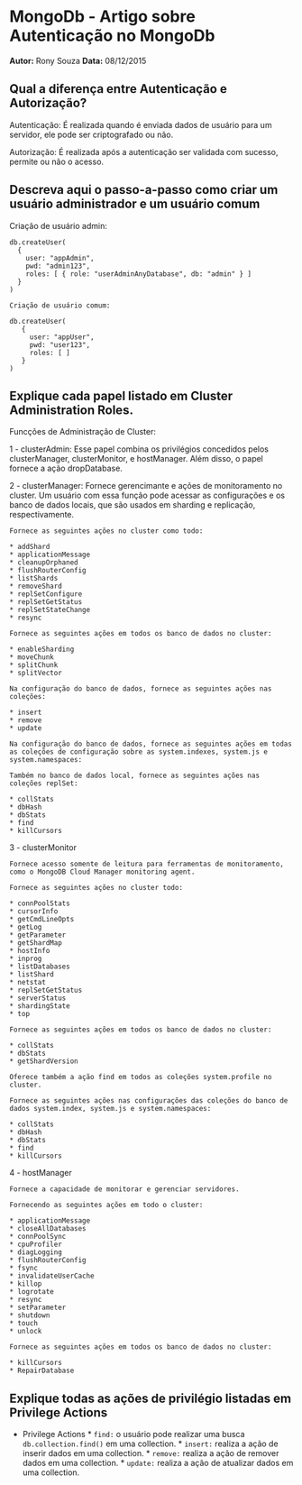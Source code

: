 # MongoDb - Artigo sobre Autenticação no MongoDb
**Autor:** Rony Souza
**Data:** 08/12/2015

## Qual a diferença entre Autenticação e Autorização?  
  
Autenticação:
É realizada quando é enviada dados de usuário para um servidor, ele pode ser criptografado ou não.

Autorização:
É realizada após a autenticação ser validada com sucesso, permite ou não o acesso.


## Descreva aqui o passo-a-passo como criar um usuário administrador e um usuário comum  
  
Criação de usuário admin:
```  
db.createUser(
  {
    user: "appAdmin",
    pwd: "admin123",
    roles: [ { role: "userAdminAnyDatabase", db: "admin" } ]
  }
)

Criação de usuário comum:

db.createUser(
   {
     user: "appUser",
     pwd: "user123",
     roles: [ ]
   }
)
```  

## Explique cada papel listado em Cluster Administration Roles.
Funcções de Administração de Cluster:

1 - clusterAdmin:
	Esse papel combina os privilégios concedidos pelos clusterManager, clusterMonitor, e hostManager. Além disso, o papel fornece a ação dropDatabase.

2 - clusterManager:
	Fornece gerencimante e ações de monitoramento no cluster. Um usuário com essa função pode acessar as configurações e os banco de dados locais, que são usados em sharding e replicação, respectivamente. 

	Fornece as seguintes ações no cluster como todo:

	* addShard            
	* applicationMessage  
	* cleanupOrphaned     
	* flushRouterConfig   
	* listShards          
	* removeShard         
	* replSetConfigure    
	* replSetGetStatus    
	* replSetStateChange  
	* resync              

	Fornece as seguintes ações em todos os banco de dados no cluster:

	* enableSharding 
	* moveChunk      
	* splitChunk     
	* splitVector    

	Na configuração do banco de dados, fornece as seguintes ações nas coleções:

	* insert 
	* remove 
	* update 

	Na configuração do banco de dados, fornece as seguintes ações em todas as coleções de configuração sobre as system.indexes, system.js e system.namespaces:

	Também no banco de dados local, fornece as seguintes ações nas coleções replSet:

	* collStats   
	* dbHash      
	* dbStats     
	* find        
	* killCursors 

3 - clusterMonitor

	Fornece acesso somente de leitura para ferramentas de monitoramento, como o MongoDB Cloud Manager monitoring agent.

	Fornece as seguintes ações no cluster todo:

	* connPoolStats
	* cursorInfo
	* getCmdLineOpts
	* getLog
	* getParameter
	* getShardMap
	* hostInfo
	* inprog
	* listDatabases
	* listShard
	* netstat
	* replSetGetStatus
	* serverStatus
	* shardingState
	* top

	Fornece as seguintes ações em todos os banco de dados no cluster:

	* collStats
	* dbStats
	* getShardVersion

	Oferece também a ação find em todos as coleções system.profile no cluster.

	Fornece as seguintes ações nas configurações das coleções do banco de dados system.index, system.js e system.namespaces:

	* collStats
	* dbHash
	* dbStats
	* find
	* killCursors

4 - hostManager

	Fornece a capacidade de monitorar e gerenciar servidores.

	Fornecendo as seguintes ações em todo o cluster:

	* applicationMessage
	* closeAllDatabases
	* connPoolSync
	* cpuProfiler
	* diagLogging
	* flushRouterConfig
	* fsync
	* invalidateUserCache
	* killop
	* logrotate
	* resync
	* setParameter
	* shutdown
	* touch
	* unlock

	Fornece as seguintes ações em todos os banco de dados no cluster:

	* killCursors
	* RepairDatabase


   
## Explique todas as ações de privilégio listadas em Privilege Actions  

* Privilege Actions
      * `find:` o usuário pode realizar uma busca `db.collection.find()` em uma collection.
      * `insert:` realiza a ação de inserir dados em uma collection.
      * `remove:` realiza a ação de remover dados em uma collection.
      * `update:` realiza a ação de atualizar dados em uma collection.

    
